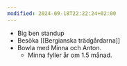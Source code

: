 ```yaml
---
modified: 2024-09-18T22:22:24+02:00
---
```

- Big ben standup
- Besöka [[Bergianska trädgårdarna]]
- Bowla med Minna och Anton.
	- Minna fyller år om 1.5 månad.
